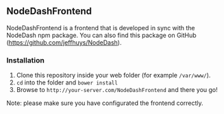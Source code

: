 ## NodeDashFrontend
NodeDashFrontend is a frontend that is developed in sync with the NodeDash npm package.
You can also find this package on GitHub (https://github.com/jeffhuys/NodeDash).

### Installation
1. Clone this repository inside your web folder (for example `/var/www/`).
2. `cd` into the folder and `bower install`
3. Browse to `http://your-server.com/NodeDashFrontend` and there you go!

Note: please make sure you have configurated the frontend correctly.
